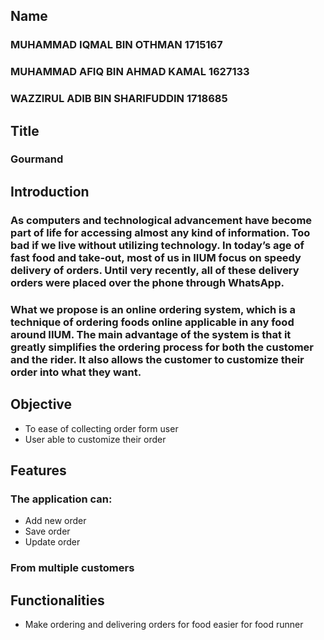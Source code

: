 ## Name
### MUHAMMAD IQMAL BIN OTHMAN 1715167
### MUHAMMAD AFIQ BIN AHMAD KAMAL 1627133
### WAZZIRUL ADIB BIN SHARIFUDDIN 1718685

## Title
### Gourmand

## Introduction
### As computers and technological advancement have become part of life for accessing almost any kind of information. Too bad if we live without utilizing technology. In today’s age of fast food and take-out, most of us in IIUM focus on speedy delivery of orders. Until very recently, all of these delivery orders were placed over the phone through **WhatsApp**.

### What we propose is an online ordering system, which is a technique of ordering foods online applicable in any food around IIUM. The main advantage of the system is that it greatly simplifies the ordering process for both the customer and the rider. It also allows the customer to customize their order into what they want.


## Objective
+ To ease of collecting order form user
+ User able to customize their order


## Features
### The application can:
+ Add new order
+ Save order
+ Update order
### From multiple customers


## Functionalities
+ Make ordering and delivering orders for food easier for food runner
